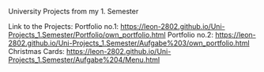 University Projects from my 1. Semester

Link to the Projects:
Portfolio no.1: https://leon-2802.github.io/Uni-Projects_1.Semester/Portfolio/own_portfolio.html
Portfolio no.2: https://leon-2802.github.io/Uni-Projects_1.Semester/Aufgabe%203/own_portfolio.html
Christmas Cards: https://leon-2802.github.io/Uni-Projects_1.Semester/Aufgabe%204/Menu.html
